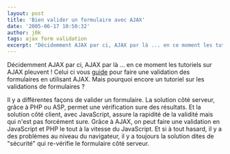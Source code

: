 ```yaml
---
layout: post
title: 'Bien valider un formulaire avec AJAX'
date: '2005-06-17 10:50:32'
author: j0k
tags: ajax form validation
excerpt: "Décidemment AJAX par ci, AJAX par là ... en ce moment les tutoriels sur AJAX pleuvent !     \nCelui ci vous [guide](http://particletree.com/features/degradable-ajax-form-validation/) pour faire une validation des formulaires en utilisant AJAX.   Mais pourquoi encore un tutoriel sur les validations de formulaires ?  \n  \nIl y a      …"
---
```


Décidemment AJAX par ci, AJAX par là ... en ce moment les tutoriels sur AJAX pleuvent !
Celui ci vous [guide](http://particletree.com/features/degradable-ajax-form-validation/) pour faire une validation des formulaires en utilisant AJAX.   Mais pourquoi encore un tutoriel sur les validations de formulaires ?

Il y a différentes façons de valider un formulaire. La solution côté serveur, grâce à PHP ou ASP, permet une vérification sure des résultats. Et la solution côté client, avec JavaScript, assure la rapidité de la validité mais qui n'est pas forcément sure. Grâce à AJAX, on peut faire une validation en JavaScript et PHP le tout à la vitesse du JavaScript. Et si à tout hasard, il y a des problèmes au niveau du navigateur, il y a toujours la solution dites de "sécurité" qui re-vérifie le formulaire côté serveur.

